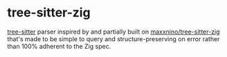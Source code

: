 # tree-sitter-zig

[tree-sitter](https://github.com/tree-sitter/tree-sitter) parser inspired by and partially built on [maxxnino/tree-sitter-zig](https://github.com/maxxnino/tree-sitter-zig) that's made to be simple to query and structure-preserving on error rather than 100% adherent to the Zig spec.
